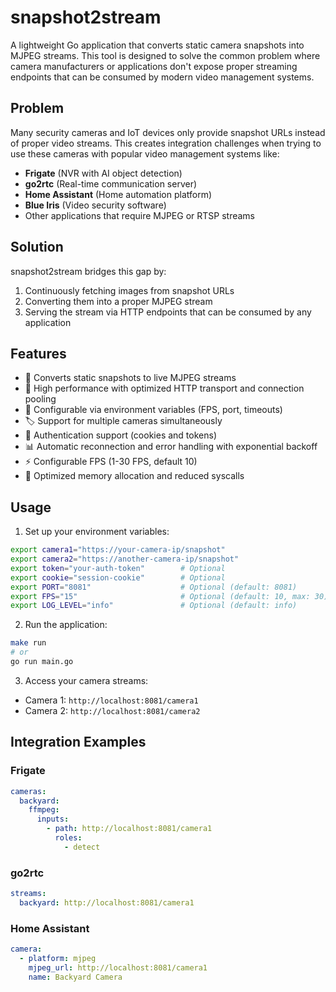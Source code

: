 # snapshot2stream

A lightweight Go application that converts static camera snapshots into MJPEG streams. This tool is designed to solve the common problem where camera manufacturers or applications don't expose proper streaming endpoints that can be consumed by modern video management systems.

## Problem

Many security cameras and IoT devices only provide snapshot URLs instead of proper video streams. This creates integration challenges when trying to use these cameras with popular video management systems like:

- **Frigate** (NVR with AI object detection)
- **go2rtc** (Real-time communication server)
- **Home Assistant** (Home automation platform)
- **Blue Iris** (Video security software)
- Other applications that require MJPEG or RTSP streams

## Solution

snapshot2stream bridges this gap by:

1. Continuously fetching images from snapshot URLs
2. Converting them into a proper MJPEG stream
3. Serving the stream via HTTP endpoints that can be consumed by any application

## Features

- 🔄 Converts static snapshots to live MJPEG streams
- 🚀 High performance with optimized HTTP transport and connection pooling
- 🔧 Configurable via environment variables (FPS, port, timeouts)
- 🏷️ Support for multiple cameras simultaneously
- 🔐 Authentication support (cookies and tokens)
- 📊 Automatic reconnection and error handling with exponential backoff
- ⚡ Configurable FPS (1-30 FPS, default 10)
- 🎯 Optimized memory allocation and reduced syscalls

## Usage

1. Set up your environment variables:
```bash
export camera1="https://your-camera-ip/snapshot"
export camera2="https://another-camera-ip/snapshot"
export token="your-auth-token"        # Optional
export cookie="session-cookie"        # Optional
export PORT="8081"                    # Optional (default: 8081)
export FPS="15"                       # Optional (default: 10, max: 30)
export LOG_LEVEL="info"               # Optional (default: info)
```

2. Run the application:
```bash
make run
# or
go run main.go
```

3. Access your camera streams:
- Camera 1: `http://localhost:8081/camera1`
- Camera 2: `http://localhost:8081/camera2`

## Integration Examples

### Frigate
```yaml
cameras:
  backyard:
    ffmpeg:
      inputs:
        - path: http://localhost:8081/camera1
          roles:
            - detect
```

### go2rtc
```yaml
streams:
  backyard: http://localhost:8081/camera1
```

### Home Assistant
```yaml
camera:
  - platform: mjpeg
    mjpeg_url: http://localhost:8081/camera1
    name: Backyard Camera
```
